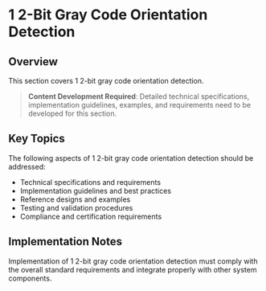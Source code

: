 # 1 2-Bit Gray Code Orientation Detection

## Overview

This section covers 1 2-bit gray code orientation detection.

> **Content Development Required**: Detailed technical specifications, implementation guidelines, examples, and requirements need to be developed for this section.

## Key Topics

The following aspects of 1 2-bit gray code orientation detection should be addressed:

- Technical specifications and requirements
- Implementation guidelines and best practices
- Reference designs and examples
- Testing and validation procedures
- Compliance and certification requirements

## Implementation Notes

Implementation of 1 2-bit gray code orientation detection must comply with the overall standard requirements and integrate properly with other system components.

